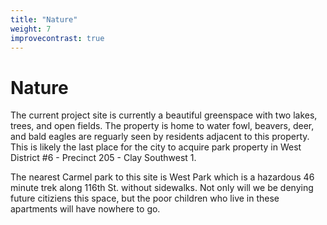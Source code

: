 ```yaml
---
title: "Nature"
weight: 7
improvecontrast: true
---
```


# Nature
The current project site is currently a beautiful greenspace with two lakes, trees, and open fields. The property is home to water fowl, beavers, deer, and bald eagles are reguarly seen by residents adjacent to this property. This is likely the last place for the city to acquire park property in West District #6 - Precinct 205 - Clay Southwest 1. 

The nearest Carmel park to this site is West Park which is a hazardous 46 minute trek along 116th St. without sidewalks. Not only will we be denying future citiziens this space, but the poor children who live in these apartments will have nowhere to go.